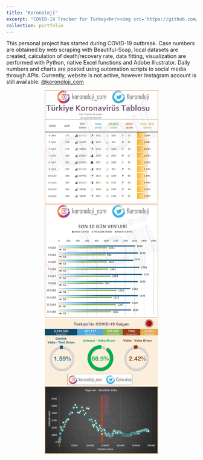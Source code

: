 ```yaml
---
title: "Koronoloji"
excerpt: "COVID-19 Tracker for Turkey<br/><img src='https://github.com/Kemalakin/kemalakin.github.io/blob/master/images/koronoloji/dashboard1.jpg?raw=true' width='300'>"
collection: portfolio
---
```


This personal project has started during COVID-19 outbreak. Case numbers are obtained by web scraping with Beautiful-Soap, local datasets are created, calculation of death/recovery rate, data fitting, visualization are performed with Python, native Excel functions and Adobe Illustrator. Daily numbers and charts are posted using automation scripts to social media through APIs. Currently, website is not active, however Instagram account is still available: [@koronoloji_com](https://www.instagram.com/koronoloji_com/)


<p align="center">
  <img src="https://github.com/Kemalakin/kemalakin.github.io/blob/master/images/koronoloji/chart1.jpg?raw=true" alt="Numbers" width = 300>    
  <img src="https://github.com/Kemalakin/kemalakin.github.io/blob/master/images/koronoloji/chart2.jpg?raw=true" alt="Bar" width = 300>  
  <img src="https://github.com/Kemalakin/kemalakin.github.io/blob/master/images/koronoloji/dashboard1.jpg?raw=true" alt="Dashboard" width = 300>
<img src="https://github.com/Kemalakin/kemalakin.github.io/blob/master/images/koronoloji/plot1.jpg?raw=true" alt="Dashboard" width = 300>
</p>

